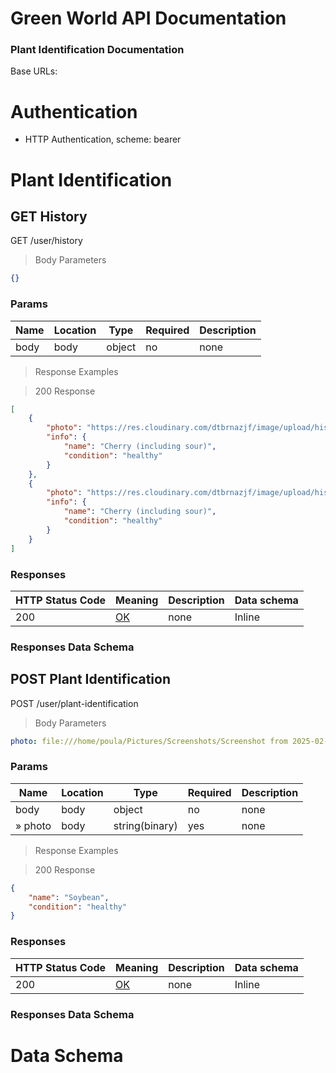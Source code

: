 # Green World API Documentation

### Plant Identification Documentation

Base URLs:

# Authentication

- HTTP Authentication, scheme: bearer

# Plant Identification

## GET History

GET /user/history

> Body Parameters

```json
{}
```

### Params

|Name|Location|Type|Required|Description|
|---|---|---|---|---|
|body|body|object| no |none|

> Response Examples

> 200 Response

```json
[
    {
        "photo": "https://res.cloudinary.com/dtbrnazjf/image/upload/history/67c85dce21d9c1370cf38005_00fee259-67b7-4dd7-8b36-12503bbdba14___RS_HL_2681.jpeg",
        "info": {
            "name": "Cherry (including sour)",
            "condition": "healthy"
        }
    },
    {
        "photo": "https://res.cloudinary.com/dtbrnazjf/image/upload/history/67c85ebfaad46f83d4165c3c_00fee259-67b7-4dd7-8b36-12503bbdba14___RS_HL_2681.jpeg",
        "info": {
            "name": "Cherry (including sour)",
            "condition": "healthy"
        }
    }
]
```

### Responses

|HTTP Status Code |Meaning|Description|Data schema|
|---|---|---|---|
|200|[OK](https://tools.ietf.org/html/rfc7231#section-6.3.1)|none|Inline|

### Responses Data Schema

## POST Plant Identification

POST /user/plant-identification

> Body Parameters

```yaml
photo: file:///home/poula/Pictures/Screenshots/Screenshot from 2025-02-22 18-35-27.png

```

### Params

|Name|Location|Type|Required|Description|
|---|---|---|---|---|
|body|body|object| no |none|
|» photo|body|string(binary)| yes |none|

> Response Examples

> 200 Response

```json
{
    "name": "Soybean",
    "condition": "healthy"
}
```

### Responses

|HTTP Status Code |Meaning|Description|Data schema|
|---|---|---|---|
|200|[OK](https://tools.ietf.org/html/rfc7231#section-6.3.1)|none|Inline|

### Responses Data Schema

# Data Schema

